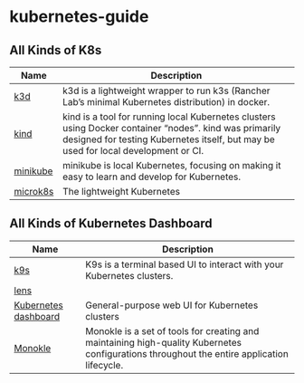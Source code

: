 # kubernetes-guide

## All Kinds of K8s

| Name | Description |
|---|---|
| [k3d](https://k3d.io/) | k3d is a lightweight wrapper to run k3s (Rancher Lab’s minimal Kubernetes distribution) in docker. |
| [kind](https://kind.sigs.k8s.io/) | kind is a tool for running local Kubernetes clusters using Docker container “nodes”. kind was primarily designed for testing Kubernetes itself, but may be used for local development or CI. |
| [minikube](https://minikube.sigs.k8s.io/) | minikube is local Kubernetes, focusing on making it easy to learn and develop for Kubernetes. |
| [microk8s](https://microk8s.io/) | The lightweight Kubernetes |

## All Kinds of Kubernetes Dashboard

| Name | Description |
|---|---|
| [k9s](https://k9scli.io/) | K9s is a terminal based UI to interact with your Kubernetes clusters. |
| [lens](https://k8slens.dev/) | |
| [Kubernetes dashboard](https://github.com/kubernetes/dashboard) | General-purpose web UI for Kubernetes clusters |
| [Monokle](https://monokle.io/home) | Monokle is a set of tools for creating and maintaining high-quality Kubernetes configurations throughout the entire application lifecycle. |
